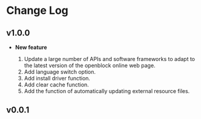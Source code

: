 # Change Log

## v1.0.0

- **New feature**

    1. Update a large number of APIs and software frameworks to adapt to the latest version of the openblock online web page.
    2. Add language switch option.
    3. Add install driver function.
    4. Add clear cache function.
    5. Add the function of automatically updating external resource files.

## v0.0.1
